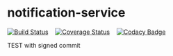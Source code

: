 # notification-service


[![Build Status](https://travis-ci.org/anandmnair/notification-service.svg?branch=master)](https://travis-ci.org/anandmnair/notification-service)    [![Coverage Status](https://coveralls.io/repos/github/anandmnair/notification-service/badge.svg?branch=master)](https://coveralls.io/github/anandmnair/notification-service?branch=master)    [![Codacy Badge](https://api.codacy.com/project/badge/Grade/49c3483437244db1902e4ea5dc1f0255)](https://www.codacy.com/app/anandmnair/notification-service?utm_source=github.com&amp;utm_medium=referral&amp;utm_content=anandmnair/notification-service&amp;utm_campaign=Badge_Grade)

TEST with signed commit

